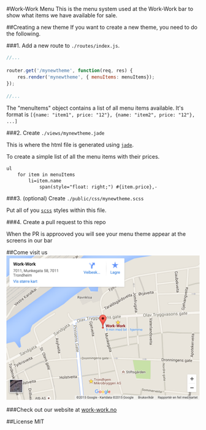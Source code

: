 #Work-Work Menu
This is the menu system used at the Work-Work bar to show what items we have available for sale.

##Creating a new theme
If you want to create a new theme, you need to do the following. 

###1. Add a new route to `./routes/index.js`.

```javascript
//...

router.get('/mynewtheme', function(req, res) {
	res.render('mynewtheme', { menuItems: menuItems}); 
});

//...

```

The "menuItems" object contains a list of all menu items available. It's format is `[{name: "item1", price: "12"}, {name: "item2", price: "12"}, ...]`

###2. Create `./views/mynewtheme.jade`

This is where the html file is generated using [`jade`](http://jade-lang.com/).

To create a simple list of all the menu items with their prices.

```jade
ul
	for item in menuItems
		li=item.name
			span(style="float: right;") #{item.price},-
```


###3. (optional) Create `./public/css/mynewtheme.scss`

Put all of you [`scss`](http://sass-lang.com/guide) styles within this file.


###4. Create a pull request to this repo

When the PR is approoved you will see your menu theme appear at the screens in our bar



##Come visit us 
[![Work-Work map](/public/img/map.png?raw=true)
	](https://www.google.no/maps/place/Work-Work/@63.4328744,10.3913493,17z/data=!3m1!4b1!4m2!3m1!1s0x466d319b5d315d43:0x55b5deb05f4e4f7d?hl=en)

###Check out our website at [work-work.no](http://work-work.no)

##License
MIT